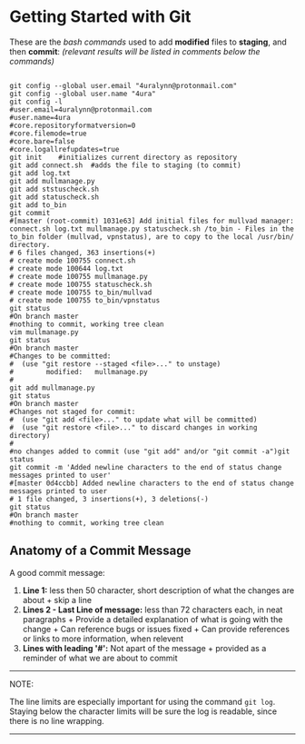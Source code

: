 Getting Started with Git
========================

These are the *bash commands* used to add **modified** files to **staging**, and then **commit**:
*(relevant results will be listed in comments below the commands)*

```console

git config --global user.email "4uralynn@protonmail.com"
git config --global user.name "4ura"
git config -l
#user.email=4uralynn@protonmail.com
#user.name=4ura
#core.repositoryformatversion=0
#core.filemode=true
#core.bare=false
#core.logallrefupdates=true
git init	#initializes current directory as repository
git add connect.sh	#adds the file to staging (to commit)
git add log.txt
git add mullmanage.py
git add ststuscheck.sh
git add statuscheck.sh
git add to_bin
git commit
#[master (root-commit) 1031e63] Add initial files for mullvad manager: connect.sh log.txt mullmanage.py statuscheck.sh /to_bin - Files in the to_bin folder (mullvad, vpnstatus), are to copy to the local /usr/bin/ directory.
# 6 files changed, 363 insertions(+)
# create mode 100755 connect.sh
# create mode 100644 log.txt
# create mode 100755 mullmanage.py
# create mode 100755 statuscheck.sh
# create mode 100755 to_bin/mullvad
# create mode 100755 to_bin/vpnstatus
git status
#On branch master
#nothing to commit, working tree clean
vim mullmanage.py
git status
#On branch master
#Changes to be committed:
#  (use "git restore --staged <file>..." to unstage)
#        modified:   mullmanage.py
#
git add mullmanage.py
git status
#On branch master
#Changes not staged for commit:
#  (use "git add <file>..." to update what will be committed)
#  (use "git restore <file>..." to discard changes in working directory)
#
#no changes added to commit (use "git add" and/or "git commit -a")git status
git commit -m 'Added newline characters to the end of status change messages printed to user'
#[master 0d4ccbb] Added newline characters to the end of status change messages printed to user
# 1 file changed, 3 insertions(+), 3 deletions(-)
git status
#On branch master
#nothing to commit, working tree clean

```

## Anatomy of a Commit Message

A good commit message:

  1. **Line 1:** less then 50 character, short description of what the changes are about
    + skip a line
  2. **Lines 2 - Last Line of message:** less  than 72 characters each, in neat paragraphs
    + Provide a detailed explanation of what is going with the change
    + Can reference bugs or issues fixed
    + Can provide references or links to more information, when relevent
  3. **Lines with leading '#':** Not apart of the message
    + provided as a reminder of what we are about to commit


___

NOTE:

The line limits are especially important for using the command `git log`.
Staying below the character limits will be sure the log is readable, since there is no line wrapping.

___ 
